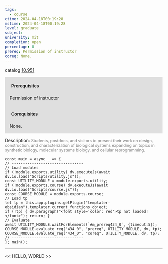 ```yaml
---
tags:
  - course
ctime: 2024-04-18T00:19:28
mstime: 2024-04-18T00:19:28
level: graduate
subject: 
university: mit
completion: open
percentage: 0
prereq: Permission of instructor
coreq: None.
---
```


catalog [10.951](http://student.mit.edu/catalog/m10b.html#10.951)

<span style="display: block; padding: 15px; background-color: rgb(100, 100, 100, 0.2);"><font id="m_prereq434_0" style="display: block; font-family: Arial, sans-serif; font-weight: bold; padding: 5px">Prerequisites</font><br><span id="prereq434_0">Permission of instructor</span></span>
<span style="display: block; padding: 15px; background-color: rgb(100, 100, 100, 0.2);"><font id="m_coreq434_0" style="display: block; font-family: Arial, sans-serif; font-weight: bold; padding: 5px">Corequisites</font><br><span id="coreq434_0">None.</span></span>

<font style="">Description:</font>
<font style="color: grey; font-size: 0.8rem;">Students, postdocs, and visitors to present their work on design, construction, and characterization of biological systems expanding on topics in synthetic biology, molecular systems biology, and cellular reprogramming.</font>

```dataviewjs
const main = async _ => {
// --------------------------------
// Load modules
if (!module.exports.utility) dv.executeJs(await dv.io.load("Scripts/utility.js"));
const UTILITY_MODULE = module.exports.utility;
if (!module.exports.course) dv.executeJs(await dv.io.load("Scripts/course.js"));
const COURSE_MODULE = module.exports.course;
// Load tp
let tp = this.app.plugins.getPlugin("templater-obsidian").templater.current_functions_object;
if (!tp) { dv.paragraph("<font style='color: red'>tp not loaded!</font>"); return; }
// Evaluate
await UTILITY_MODULE.waitForElements(`#m_prereq434_0`, {timeout:5});
COURSE_MODULE.evaluate_req("434_0", "prereq", UTILITY_MODULE, dv, tp);
COURSE_MODULE.evaluate_req("434_0", "coreq", UTILITY_MODULE, dv, tp);
// --------------------------------
}; main();
```

---

<< HELLO, WORLD >>
